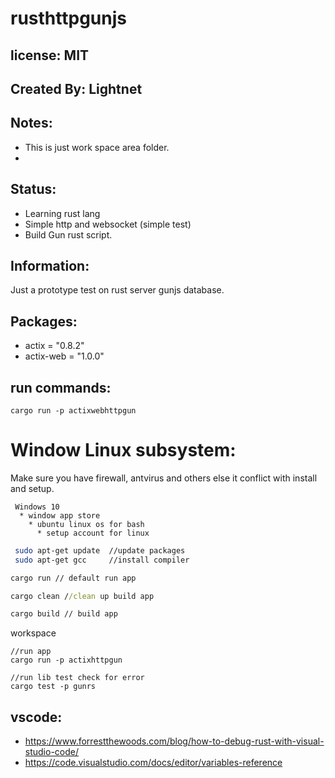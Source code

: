 # rusthttpgunjs

## license: MIT

## Created By: Lightnet

## Notes:
 * This is just work space area folder.
 * 

## Status:
 * Learning rust lang
 * Simple http and websocket (simple test)
 * Build Gun rust script.

## Information:
  Just a prototype test on rust server gunjs database.

## Packages:
 * actix = "0.8.2"
 * actix-web = "1.0.0"

## run commands:
```
cargo run -p actixwebhttpgun
```


# Window Linux subsystem:
 Make sure you have firewall, antvirus and others else it conflict with install and setup.

```
 Windows 10
  * window app store
    * ubuntu linux os for bash
      * setup account for linux
```

```bash
 sudo apt-get update  //update packages
 sudo apt-get gcc     //install compiler
```

```cmd
cargo run // default run app

cargo clean //clean up build app

cargo build // build app
```
workspace
```
//run app
cargo run -p actixhttpgun

//run lib test check for error
cargo test -p gunrs
```

## vscode:
 * https://www.forrestthewoods.com/blog/how-to-debug-rust-with-visual-studio-code/
 * https://code.visualstudio.com/docs/editor/variables-reference
